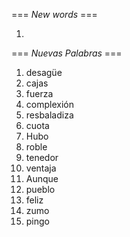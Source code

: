 === *New words* ===

1. 

=== *Nuevas Palabras* ===

1. desagüe
2. cajas
3. fuerza
4. complexión
5. resbaladiza
6. cuota
7. Hubo
8. roble
9. tenedor
10. ventaja
11. Aunque
12. pueblo
13. feliz
14. zumo
15. pingo
